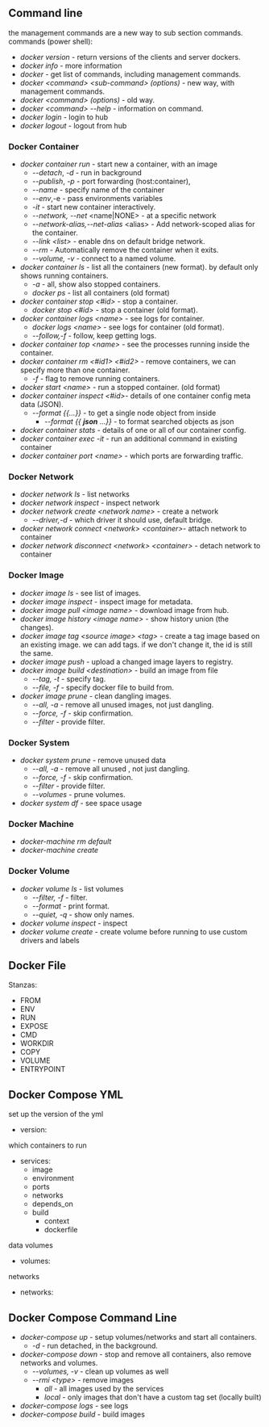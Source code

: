 <!--
ignore these words in spell check for this file
// cSpell:ignore
-->

## Command line

the management commands are a new way to sub section commands.
commands (power shell):

- _docker version_ - return versions of the clients and server dockers.
- _docker info_ - more information
- _docker_ - get list of commands, including management commands.
- _docker \<command> \<sub-command> (options)_ - new way, with management commands.
- _docker \<command> (options)_ - old way.
- _docker \<command> --help_ - information on command.
- _docker login_ - login to hub
- _docker logout_ - logout from hub

### Docker Container

- _docker container run_ - start new a container, with an image
  - _--detach_, _-d_ - run in background
  - _--publish_, _-p_ - port forwarding (host:container),
  - _--name_ - specify name of the container
  - _--env_,-e - pass environments variables
  - _-it_ - start new container interactively.
  - _--network, --net_ \<name|NONE> - at a specific network
  - _--network-alias,--net-alias_ \<alias> - Add network-scoped alias for the container.
  - _--link \<list>_ - enable dns on default bridge network.
  - _--rm_ - Automatically remove the container when it exits.
  - _--volume, -v_ - connect to a named volume.
- _docker container ls_ - list all the containers (new format). by default only shows running containers.
  - _-a_ - all, show also stopped containers.
  - _docker ps_ - list all containers (old format)
- _docker container stop <#id>_ - stop a container.
  - _docker stop <#id>_ - stop a container (old format).
- _docker container logs \<name>_ - see logs for container.
  - _docker logs \<name>_ - see logs for container (old format).
  - _--follow,-f_ - follow, keep getting logs.
- _docker container top \<name>_ - see the processes running inside the container.
- _docker container rm <#id1> <#id2>_ - remove containers, we can specify more than one container.
  - _-f_ - flag to remove running containers.
- _docker start \<name>_ - run a stopped container. (old format)
- _docker container inspect <#id>_- details of one container config meta data (JSON).
  - _--format {{...}}_ - to get a single node object from inside
    - _--format {{ **json** ...}}_ - to format searched objects as json
- _docker container stats_ - details of one or all of our container config.
- _docker container exec -it_ - run an additional command in existing container
- _docker container port \<name>_ - which ports are forwarding traffic.

### Docker Network

- _docker network ls_ - list networks
- _docker network inspect_ - inspect network
- _docker network create \<network name>_ - create a network
  - _--driver,-d_ - which driver it should use, default bridge.
- _docker network connect \<network> \<container>_- attach network to container
- _docker network disconnect \<network> \<container>_ - detach network to container

### Docker Image

- _docker image ls_ - see list of images.
- _docker image inspect_ - inspect image for metadata.
- _docker image pull \<image name>_ - download image from hub.
- _docker image history \<image name>_ - show history union (the changes).
- _docker image tag \<source image> \<tag>_ - create a tag image based on an existing image. we can add tags. if we don't change it, the id is still the same.
- _docker image push_ - upload a changed image layers to registry.
- _docker image build \<destination>_ - build an image from file
  - _--tag, -t_ - specify tag.
  - _--file, -f_ - specify docker file to build from.
- _docker image prune_ - clean dangling images.
  - _--all, -a_ - remove all unused images, not just dangling.
  - _--force, -f_ - skip confirmation.
  - _--filter_ - provide filter.

### Docker System

- _docker system prune_ - remove unused data
  - _--all, -a_ - remove all unused , not just dangling.
  - _--force, -f_ - skip confirmation.
  - _--filter_ - provide filter.
  - _--volumes_ - prune volumes.
- _docker system df_ - see space usage

### Docker Machine

- _docker-machine rm default_
- _docker-machine create_

### Docker Volume

- _docker volume ls_ - list volumes
  - _--filter, -f_ - filter.
  - _--format_ - print format.
  - _--quiet, -q_ - show only names.
- _docker volume inspect_ - inspect
- _docker volume create_ - create volume before running to use custom drivers and labels

## Docker File

Stanzas:

- FROM
- ENV
- RUN
- EXPOSE
- CMD
- WORKDIR
- COPY
- VOLUME
- ENTRYPOINT

## Docker Compose YML

set up the version of the yml

- version:

which containers to run

- services:
  - image
  - environment
  - ports
  - networks
  - depends_on
  - build
    - context
    - dockerfile

data volumes

- volumes:

networks

- networks:

## Docker Compose Command Line

- _docker-compose up_ - setup volumes/networks and start all containers.
  - _-d_ - run detached, in the background.
- _docker-compose down_ - stop and remove all containers, also remove networks and volumes.
  - _--volumes, -v_ - clean up volumes as well
  - _--rmi \<type>_ - remove images
    - _all_ - all images used by the services
    - _local_ - only images that don't have a custom tag set (locally built)
- _docker-compose logs_ - see logs
- _docker-compose build_ - build images
